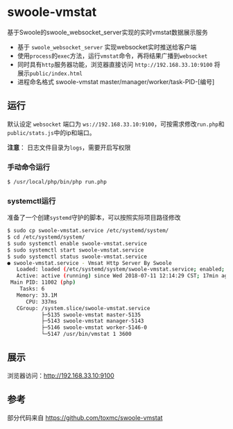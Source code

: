 # swoole-vmstat

基于Swoole的swoole_websocket_server实现的实时vmstat数据展示服务

- 基于 `swoole_websocket_server` 实现websocket实时推送给客户端
- 使用`process`的`exec`方法，运行`vmstat`命令，再将结果广播到`websocket`
- 同时具有`http`服务器功能，浏览器直接访问 `http://192.168.33.10:9100` 将展示`public/index.html`
- 进程命名格式  swoole-vmstat  master/manager/worker/task-PID-[编号]

## 运行

默认设定 `websocket` 端口为 `ws://192.168.33.10:9100`，可按需求修改`run.php`和`public/stats.js`中的ip和端口。

**注意**： 日志文件目录为`logs`，需要开启写权限

### 手动命令运行

```bash
$ /usr/local/php/bin/php run.php
```

### systemctl运行

准备了一个创建`systemd`守护的脚本，可以按照实际项目路径修改

```bash
$ sudo cp swoole-vmstat.service /etc/systemd/system/
$ cd /etc/systemd/system/
$ sudo systemctl enable swoole-vmstat.service
$ sudo systemctl start swoole-vmstat.service
$ sudo systemctl status swoole-vmstat.service
● swoole-vmstat.service - Vmsat Http Server By Swoole
   Loaded: loaded (/etc/systemd/system/swoole-vmstat.service; enabled; vendor preset: enabled)
   Active: active (running) since Wed 2018-07-11 12:14:29 CST; 17min ago
 Main PID: 11002 (php)
    Tasks: 6
   Memory: 33.1M
      CPU: 337ms
   CGroup: /system.slice/swoole-vmstat.service
           ├─5135 swoole-vmstat master-5135                               
           ├─5143 swoole-vmstat manager-5143                             
           ├─5146 swoole-vmstat worker-5146-0                             
           └─5147 /usr/bin/vmstat 1 3600
```

## 展示

浏览器访问：http://192.168.33.10:9100


## 参考

部分代码来自 https://github.com/toxmc/swoole-vmstat